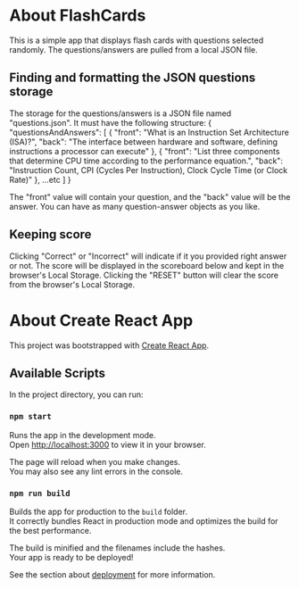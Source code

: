 # About FlashCards

This is a simple app that displays flash cards with questions selected randomly. The questions/answers are pulled from a local JSON file.

## Finding and formatting the JSON questions storage
The storage for the questions/answers is a JSON file named "questions.json". It must have the following structure: 
    {
        "questionsAndAnswers": [
            {
                "front": "What is an Instruction Set Architecture (ISA)?",
                "back": "The interface between hardware and software, defining instructions a processor can execute"
            },
            {
                "front": "List three components that determine CPU time according to the performance equation.",
                "back": "Instruction Count, CPI (Cycles Per Instruction), Clock Cycle Time (or Clock Rate)"
            },
            ...etc
        ]
    }

The "front" value will contain your question, and the "back" value will be the answer. You can have as many question-answer objects as you like. 

## Keeping score
Clicking "Correct" or "Incorrect" will indicate if it you provided right answer or not. The score will be displayed in the scoreboard below and kept in the browser's Local Storage. Clicking the "RESET" button will clear the score from the browser's Local Storage.

# About Create React App

This project was bootstrapped with [Create React App](https://github.com/facebook/create-react-app).

## Available Scripts

In the project directory, you can run:

### `npm start`

Runs the app in the development mode.\
Open [http://localhost:3000](http://localhost:3000) to view it in your browser.

The page will reload when you make changes.\
You may also see any lint errors in the console.

### `npm run build`

Builds the app for production to the `build` folder.\
It correctly bundles React in production mode and optimizes the build for the best performance.

The build is minified and the filenames include the hashes.\
Your app is ready to be deployed!

See the section about [deployment](https://facebook.github.io/create-react-app/docs/deployment) for more information.
